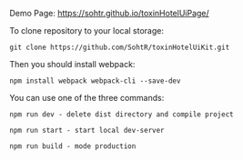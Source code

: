 Demo Page: https://sohtr.github.io/toxinHotelUiPage/

To clone repository to your local storage: 

    git clone https://github.com/SohtR/toxinHotelUiKit.git

Then you should install webpack: 

    npm install webpack webpack-cli --save-dev

You can use one of the three commands:

    npm run dev - delete dist directory and compile project

    npm run start - start local dev-server

    npm run build - mode production
